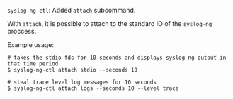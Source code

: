 `syslog-ng-ctl`: Added `attach` subcommand.

With `attach`, it is possible to attach to the
standard IO of the `syslog-ng` proccess.

Example usage:
```
# takes the stdio fds for 10 seconds and displays syslog-ng output in that time period
$ syslog-ng-ctl attach stdio --seconds 10
```
```
# steal trace level log messages for 10 seconds
$ syslog-ng-ctl attach logs --seconds 10 --level trace
```
